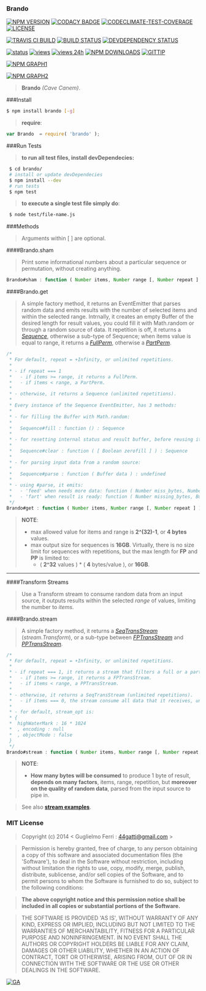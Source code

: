 ### Brando

[![NPM VERSION](http://img.shields.io/npm/v/brando.svg)](https://www.npmjs.org/package/brando)
[![CODACY BADGE](https://img.shields.io/codacy/b18ed7d95b0a4707a0ff7b88b30d3def.svg)](https://www.codacy.com/public/44gatti/brando)
[![CODECLIMATE-TEST-COVERAGE](https://codeclimate.com/github/rootslab/brando/badges/coverage.svg)](https://codeclimate.com/github/rootslab/brando)
[![LICENSE](http://img.shields.io/badge/license-MIT-blue.svg)](https://github.com/rootslab/brando#mit-license)

[![TRAVIS CI BUILD](http://img.shields.io/travis/rootslab/brando.svg)](http://travis-ci.org/rootslab/brando)
[![BUILD STATUS](http://img.shields.io/david/rootslab/brando.svg)](https://david-dm.org/rootslab/brando)
[![DEVDEPENDENCY STATUS](http://img.shields.io/david/dev/rootslab/brando.svg)](https://david-dm.org/rootslab/brando#info=devDependencies)

[![status](https://sourcegraph.com/api/repos/github.com/rootslab/brando/.badges/status.png)](https://sourcegraph.com/github.com/rootslab/brando)
[![views](https://sourcegraph.com/api/repos/github.com/rootslab/brando/.counters/views.png)](https://sourcegraph.com/github.com/rootslab/brando)
[![views 24h](https://sourcegraph.com/api/repos/github.com/rootslab/brando/.counters/views-24h.png)](https://sourcegraph.com/github.com/rootslab/brando)
[![NPM DOWNLOADS](http://img.shields.io/npm/dm/brando.svg)](http://npm-stat.com/charts.html?package=brando)
[![GITTIP](http://img.shields.io/gittip/rootslab.svg)](https://www.gittip.com/rootslab/)

[![NPM GRAPH1](https://nodei.co/npm-dl/brando.png)](https://nodei.co/npm/brando/)

[![NPM GRAPH2](https://nodei.co/npm/brando.png?downloads=true&downloadRank=true&stars=true)](https://nodei.co/npm/brando/)

> __Brando__ _(Cave Canem)_.

###Install

```bash
$ npm install brando [-g]
```

> __require__:

```javascript
var Brando  = require( 'brando' );
```
###Run Tests

> __to run all test files, install devDependecies:__

```bash
 $ cd brando/
 # install or update devDependecies 
 $ npm install --dev
 # run tests
 $ npm test
```
> __to execute a single test file simply do__:

```bash
 $ node test/file-name.js
```

###Methods

> Arguments within [ ] are optional.

####Brando.sham

> Print some informational numbers about a particular sequence or permutation,
> without creating anything.

```javascript
Brando#sham : function ( Number items, Number range [, Number repeat ] ) : Sequence
```

####Brando.get

> A simple factory method, it returns an EventEmitter that parses random data and emits results
> with the number of selected items and within the selected range. Intrnally, it creates an empty
> Buffer of the desired length for result values, you could fill it with Math.random or through a
> random source of data.
> It repetition is off, it returns a _[Sequence](lib/filters/emitters/sequence)_, otherwise a
> sub-type of Sequence; when items value is equal to range, it returns a _[FullPerm](lib/filters/emitters/fullperm)_,
> otherwise a _[PartPerm](lib/filters/emitters/partperm)_.

```javascript
/*
 * For default, repeat = +Infinity, or unlimited repetitions.
 *
 * - if repeat === 1
 *   - if items >= range, it returns a FullPerm.
 *   - if items < range, a PartPerm.
 *
 * - otherwise, it returns a Sequence (unlimited repetitions).
 *
 * Every instance of the Sequence EventEmitter, has 3 methods:
 * 
 * - for filling the Buffer with Math.random:
 *
 *   Sequence#fill : function () : Sequence
 *
 * - for resetting internal status and result buffer, before reusing it:
 *
 *   Sequence#clear : function ( [ Boolean zerofill ] ) : Sequence
 *
 * - for parsing input data from a random source:
 *
 *   Sequence#parse : function ( Buffer data ) : undefined
 *
 * - using #parse, it emits:
 *   - 'feed' when needs more data: function ( Number miss_bytes, Number curr_usage_ratio )
 *   - 'fart' when result is ready: function ( Number missing_bytes, Buffer result, Number curr_usage_ratio )
 */
Brando#get : function ( Number items, Number range [, Number repeat ] ) : Sequence
```
> __NOTE__:
> - max allowed value for items and range is __2^(32)-1__, or __4 bytes__ values.
> - max output size for sequences is __16GB__. Virtually, there is no size limit
>   for sequences with repetitions, but the max length for __FP__ and __PP__ is limited
>   to:
>   - ( __2^32__ values ) * ( __4__ bytes/value ), or __16GB__.

------------------------------------------------------------------------------------

####Transform Streams

> Use a Transform stream to consume random data from an input source, it outputs
> results within the selected _range_ of values, limiting the number to _items_.

####Brando.stream

> A simple factory method, it returns a _[SeqTransStream](lib/filters/streams/sequence-transform)_
> (_stream.Transform_), or a sub-type between _[FPTransStream](lib/filters/streams/fullperm-transform)_
> and _[PPTransStream](lib/filters/streams/partperm-transform)_.

```javascript
/*
 * For default, repeat = +Infinity, or unlimited repetitions.
 *
 * - if repeat === 1, it returns a stream that filters a full or a partial permutation.
 *   - if items >= range, it returns a FPTransStream.
 *   - if items < range, a PPTransStream.
 *
 * - otherwise, it returns a SeqTransStream (unlimited repetitions).
 *   - if items === 0, the stream consume all data that it receives, until stream ends.
 *
 * - for default, stream_opt is:
 * {
 *  highWaterMark : 16 * 1024
 *  , encoding : null
 *  , objectMode : false
 }
 */
Brando#stream : function ( Number items, Number range [, Number repeat [, Object stream_opt ] ] ) : SeqTransStream
```
> __NOTE__:
>  - __How many bytes will be consumed__ to produce 1 byte of result, __depends on many factors__,
>   items, range, repetition, but __moreover on the quality of random data__, parsed from the input
>   source to pipe in.

> See also __[stream examples](example/)__.


### MIT License

> Copyright (c) 2014 &lt; Guglielmo Ferri : 44gatti@gmail.com &gt;

> Permission is hereby granted, free of charge, to any person obtaining
> a copy of this software and associated documentation files (the
> 'Software'), to deal in the Software without restriction, including
> without limitation the rights to use, copy, modify, merge, publish,
> distribute, sublicense, and/or sell copies of the Software, and to
> permit persons to whom the Software is furnished to do so, subject to
> the following conditions:

> __The above copyright notice and this permission notice shall be
> included in all copies or substantial portions of the Software.__

> THE SOFTWARE IS PROVIDED 'AS IS', WITHOUT WARRANTY OF ANY KIND,
> EXPRESS OR IMPLIED, INCLUDING BUT NOT LIMITED TO THE WARRANTIES OF
> MERCHANTABILITY, FITNESS FOR A PARTICULAR PURPOSE AND NONINFRINGEMENT.
> IN NO EVENT SHALL THE AUTHORS OR COPYRIGHT HOLDERS BE LIABLE FOR ANY
> CLAIM, DAMAGES OR OTHER LIABILITY, WHETHER IN AN ACTION OF CONTRACT,
> TORT OR OTHERWISE, ARISING FROM, OUT OF OR IN CONNECTION WITH THE
> SOFTWARE OR THE USE OR OTHER DEALINGS IN THE SOFTWARE.

[![GA](https://ga-beacon.appspot.com/UA-53998692-1/brando/Readme?pixel)](https://github.com/igrigorik/ga-beacon)